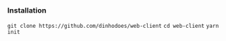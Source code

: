 ### Installation 

`git clone https://github.com/dinhodoes/web-client`
`cd web-client`
`yarn init`

